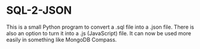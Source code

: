 # SQL-2-JSON
This is a small Python program to convert a .sql file into a .json file. There is also an option to turn it into a .js (JavaScript) file.
It can now be used more easily in something like MongoDB Compass.

